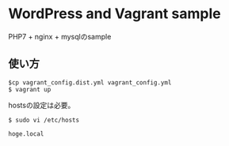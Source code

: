 # WordPress and Vagrant sample

PHP7 + nginx + mysqlのsample

## 使い方

```
$cp vagrant_config.dist.yml vagrant_config.yml
$ vagrant up
```

hostsの設定は必要。

```
$ sudo vi /etc/hosts

hoge.local
```

